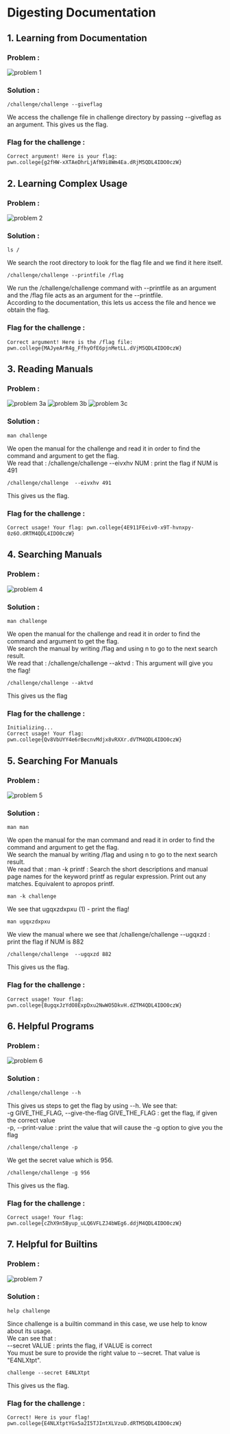 # Digesting Documentation
## 1. Learning from Documentation
### Problem :
![problem 1](https://media.discordapp.net/attachments/858349899401658398/1293147610227671080/image.png?ex=6706510f&is=6704ff8f&hm=ba10ca3ba2deaad86c0480e1aa1d5f5ae13c387157d6fb9f5a0c4d8e3ecaa2a3&=&format=webp&quality=lossless&width=1440&height=538)
### Solution :
```
/challenge/challenge --giveflag 
```
We access the challenge file in challenge directory by passing --giveflag as an argument. This gives us the flag.
### Flag for the challenge :
```
Correct argument! Here is your flag:
pwn.college{g2fHW-xXTAeDhrLjAfN9i8Wm4Ea.dRjM5QDL4IDO0czW}
```

## 2. Learning Complex Usage
### Problem :
![problem 2](https://media.discordapp.net/attachments/858349899401658398/1293149091903045704/image.png?ex=67065271&is=670500f1&hm=60cd07a46d1476ae6b18cb367d7687d9e76088dfcd993ba03f9611a08b4f504e&=&format=webp&quality=lossless&width=1440&height=517)
### Solution :
```
ls /
```
We search the root directory to look for the flag file and we find it here itself.
```
/challenge/challenge --printfile /flag
```
We run the /challenge/challenge command with --printfile as an argument and the /flag file acts as an argument for the --printfile.  
According to the documentation, this lets us access the file and hence we obtain the flag.
### Flag for the challenge :
```
Correct argument! Here is the /flag file:
pwn.college{MAJyeArR4g_FfhyOfE6pjnMetLL.dVjM5QDL4IDO0czW}
```

## 3. Reading Manuals
### Problem :
![problem 3a](https://media.discordapp.net/attachments/858349899401658398/1293156001234550877/image.png?ex=670658e0&is=67050760&hm=77c5e36e40c5893d98fb7096c8f4cfc2695b624ad3fa873b6005be4406a1c034&=&format=webp&quality=lossless&width=687&height=378)
![problem 3b](https://media.discordapp.net/attachments/858349899401658398/1293156094461345833/image.png?ex=670658f6&is=67050776&hm=81a1ff54d440a2bdc8d9330c5ca05f214817a295d47db7cc90929f963cd57ca3&=&format=webp&quality=lossless&width=868&height=593)
![problem 3c](https://media.discordapp.net/attachments/858349899401658398/1293156165198286848/image.png?ex=67065907&is=67050787&hm=38dc7173cc063f6c6a0f9bb406d5f4b28f22d6880d91d87428be4b709869d20c&=&format=webp&quality=lossless&width=1042&height=593)
### Solution :
```
man challenge
```
We open the manual for the challenge and read it in order to find the command and argument to get the flag.  
We read that : /challenge/challenge --eivxhv NUM : print the flag if NUM is 491
```
/challenge/challenge  --eivxhv 491
```
This gives us the flag.
### Flag for the challenge :
```
Correct usage! Your flag: pwn.college{4E911FEeiv0-x9T-hvnxpy-0z6O.dRTM4QDL4IDO0czW}
```

## 4. Searching Manuals
### Problem :
![problem 4](https://media.discordapp.net/attachments/858349899401658398/1293157170233212959/image.png?ex=670659f7&is=67050877&hm=6ef65c5647d20c05e3898badd712cf1b7ce20840ecee41b6fc7e2b04dc9ad0ea&=&format=webp&quality=lossless&width=1440&height=127)
### Solution :
```
man challenge
```
We open the manual for the challenge and read it in order to find the command and argument to get the flag.  
We search the manual by writing /flag and using n to go to the next search result.  
We read that : /challenge/challenge  --aktvd : This argument will give you the flag!
```
/challenge/challenge --aktvd
```
This gives us the flag
### Flag for the challenge :
```
Initializing...
Correct usage! Your flag: pwn.college{Qv8VbUYY4e6rBecnvMdjx8vRXXr.dVTM4QDL4IDO0czW}
```

## 5. Searching For Manuals
### Problem :
![problem 5](https://media.discordapp.net/attachments/858349899401658398/1293159659858956288/image.png?ex=67065c48&is=67050ac8&hm=4f59ee48b04ef803ef6025d64463c722c10e69bbf50fef1121bdc47e1d9ef032&=&format=webp&quality=lossless&width=1440&height=313)
### Solution :
```
man man
```
We open the manual for the man command and read it in order to find the command and argument to get the flag.  
We search the manual by writing /flag and using n to go to the next search result.  
We read that : man -k printf : Search the short descriptions and manual page names for the keyword printf as regular expression. Print out any matches. Equivalent to apropos printf.
```
man -k challenge
```
We see that ugqxzdxpxu (1) - print the flag!
```
man ugqxzdxpxu
```
We view the manual where we see that /challenge/challenge  --ugqxzd : print the flag if NUM is 882
```
/challenge/challenge  --ugqxzd 882
``` 
This gives us the flag.
### Flag for the challenge :
```
Correct usage! Your flag: pwn.college{8ugqxJzYdO8ExpDxu2NwWO5DkvH.dZTM4QDL4IDO0czW}
```

## 6. Helpful Programs
### Problem :
![problem 6](https://media.discordapp.net/attachments/858349899401658398/1293161647011004437/image.png?ex=67065e22&is=67050ca2&hm=54ca73ef743fe70403863c36e2b11d563205ed29309fc9972af83aaf7b0cfdbb&=&format=webp&quality=lossless&width=1440&height=167)
### Solution :
```
/challenge/challenge --h
```
This gives us steps to get the flag by using --h.
We see that:  
-g GIVE_THE_FLAG, --give-the-flag GIVE_THE_FLAG : get the flag, if given the correct value  
-p, --print-value : print the value that will cause the -g option to give you the flag
```
/challenge/challenge -p
```
We get the secret value which is 956.
```
/challenge/challenge -g 956
```
This gives us the flag.
### Flag for the challenge :
```
Correct usage! Your flag: pwn.college{cZhX9n5Byup_uLQ6VFLZJ4bWEg6.ddjM4QDL4IDO0czW}
```

## 7. Helpful for Builtins
### Problem :
![problem 7](https://media.discordapp.net/attachments/858349899401658398/1293163176442990633/image.png?ex=67065f8f&is=67050e0f&hm=f726bf39328becabd12a18e1d54b1624c5229b460c65ae02ab2e2bd10583866d&=&format=webp&quality=lossless&width=1360&height=593)
### Solution :
```
help challenge
```
Since challenge is a builtin command in this case, we use help to know about its usage.  
We can see that :  
--secret VALUE : prints the flag, if VALUE is correct  
You must be sure to provide the right value to --secret. That value is "E4NLXtpt".
```
challenge --secret E4NLXtpt
```
This gives us the flag.
### Flag for the challenge :
```
Correct! Here is your flag!
pwn.college{E4NLXtptYGx5a2I5TJIntXLVzuD.dRTM5QDL4IDO0czW}
```



